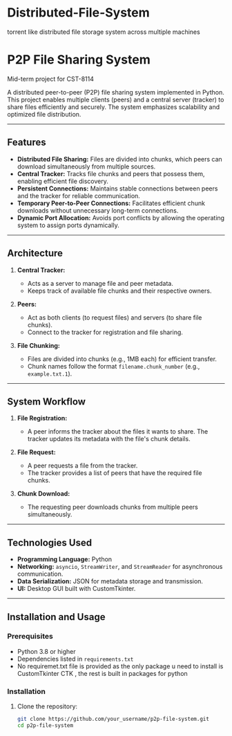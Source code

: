 # Distributed-File-System
torrent like distributed file storage system across multiple machines

# P2P File Sharing System

Mid-term project for CST-8114

A distributed peer-to-peer (P2P) file sharing system implemented in Python. This project enables multiple clients (peers) and a central server (tracker) to share files efficiently and securely. The system emphasizes scalability and optimized file distribution.

---

## Features

- **Distributed File Sharing:** Files are divided into chunks, which peers can download simultaneously from multiple sources.
- **Central Tracker:** Tracks file chunks and peers that possess them, enabling efficient file discovery.
- **Persistent Connections:** Maintains stable connections between peers and the tracker for reliable communication.
- **Temporary Peer-to-Peer Connections:** Facilitates efficient chunk downloads without unnecessary long-term connections.
- **Dynamic Port Allocation:** Avoids port conflicts by allowing the operating system to assign ports dynamically.

---

## Architecture

1. **Central Tracker:**
   - Acts as a server to manage file and peer metadata.
   - Keeps track of available file chunks and their respective owners.

2. **Peers:**
   - Act as both clients (to request files) and servers (to share file chunks).
   - Connect to the tracker for registration and file sharing.

3. **File Chunking:**
   - Files are divided into chunks (e.g., 1MB each) for efficient transfer.
   - Chunk names follow the format `filename.chunk_number` (e.g., `example.txt.1`).

---

## System Workflow

1. **File Registration:**
   - A peer informs the tracker about the files it wants to share. The tracker updates its metadata with the file's chunk details.

2. **File Request:**
   - A peer requests a file from the tracker.
   - The tracker provides a list of peers that have the required file chunks.

3. **Chunk Download:**
   - The requesting peer downloads chunks from multiple peers simultaneously.

---

## Technologies Used

- **Programming Language:** Python
- **Networking:** `asyncio`, `StreamWriter`, and `StreamReader` for asynchronous communication.
- **Data Serialization:** JSON for metadata storage and transmission.
- **UI:** Desktop GUI built with CustomTkinter.

---

## Installation and Usage

### Prerequisites

- Python 3.8 or higher
- Dependencies listed in `requirements.txt`
- No requiremet.txt file is provided as the only package u need to install is CustomTkinter CTK , the rest is built in packages for python 

### Installation

1. Clone the repository:
   ```bash
   git clone https://github.com/your_username/p2p-file-system.git
   cd p2p-file-system
